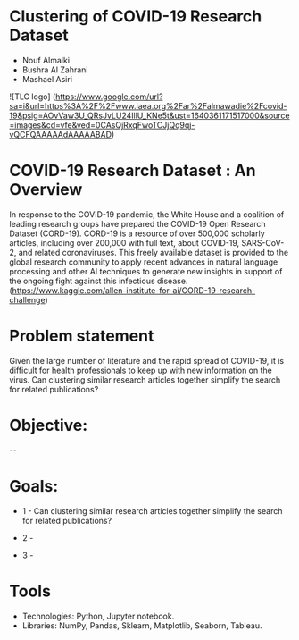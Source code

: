 # Clustering of COVID-19 Research Dataset

* Nouf Almalki
* Bushra Al Zahrani
* Mashael Asiri

![TLC logo] (https://www.google.com/url?sa=i&url=https%3A%2F%2Fwww.iaea.org%2Far%2Falmawadie%2Fcovid-19&psig=AOvVaw3U_QRsJvLU24IllU_KNe5t&ust=1640361171517000&source=images&cd=vfe&ved=0CAsQjRxqFwoTCJjQq9qj-vQCFQAAAAAdAAAAABAD)


# COVID-19 Research Dataset : An Overview

In response to the COVID-19 pandemic, the White House and a coalition of leading research groups have prepared the COVID-19 Open Research Dataset (CORD-19). CORD-19 is a resource of over 500,000 scholarly articles, including over 200,000 with full text, about COVID-19, SARS-CoV-2, and related coronaviruses. This freely available dataset is provided to the global research community to apply recent advances in natural language processing and other AI techniques to generate new insights in support of the ongoing fight against this infectious disease. (https://www.kaggle.com/allen-institute-for-ai/CORD-19-research-challenge)

# Problem statement

Given the large number of literature and the rapid spread of COVID-19, it is difficult for health professionals to keep up with new information on the virus. Can clustering similar research articles together simplify the search for related publications?

# Objective:

--

# Goals:

* 1 - Can clustering similar research articles together simplify the search for related publications?

* 2 - 

* 3 - 

# Tools

* Technologies: Python, Jupyter notebook.
* Libraries: NumPy, Pandas, Sklearn, Matplotlib, Seaborn, Tableau.

